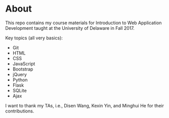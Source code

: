 # About
This repo contains my course materials for Introduction to Web Application Development taught at the University of Delaware in Fall 2017.

Key topics (all very basics):

- Git
- HTML
- CSS
- JavaScript
- Bootstrap
- jQuery
- Python
- Flask
- SQLite
- Ajax

I want to thank my TAs, i.e., Disen Wang, Kexin Yin, and Minghui He for their contributions.
